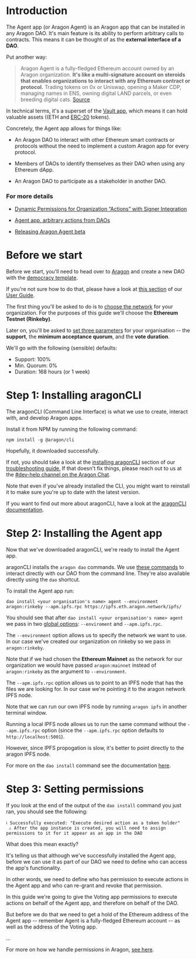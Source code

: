  
# Introduction

 The Agent app (or Aragon Agent) is an Aragon app that can be installed in any Aragon DAO. It's main feature is its ability to perform arbitrary calls to contracts. This means it can be thought of as the **external interface of a DAO**. 

 Put another way:

 >Aragon Agent is a fully-fledged Ethereum account owned by an Aragon organization. **It's like a multi-signature account on steroids that enables organizations to interact with any Ethereum contract or protocol.** Trading tokens on 0x or Uniswap, opening a Maker CDP, managing names in ENS, owning digital LAND parcels, or even breeding digital cats. [Source](https://blog.aragon.one/aragon-agent-beta-release/)
 
 In technical terms, it's a superset of the [Vault app](https://wiki.aragon.org/dev/apps/vault/), which means it can hold valuable assets ((ETH and [ERC-20](https://en.wikipedia.org/wiki/ERC-20) tokens).
 
Concretely, the Agent app allows for things like:

- An Aragon DAO to interact with other Ethereum smart contracts or protocols without the need to implement a custom Aragon app for every protocol.

- Members of DAOs to identify themselves as their DAO when using any Ethereum dApp.

- An Aragon DAO to participate as a stakeholder in another DAO.

### For more details
- [Dynamic Permissions for Organization “Actions” with Signer Integration](https://forum.aragon.org/t/dynamic-permissions-for-organization-actions-with-signer-integration/116)

 - [Agent app, arbitrary actions from DAOs](https://forum.aragon.org/t/agent-app-arbitrary-actions-from-daos/275)

 - [Releasing Aragon Agent beta](https://blog.aragon.one/aragon-agent-beta-release/)

# Before we start

Before we start, you'll need to head over to [Aragon](https://app.aragon.org/) and create a new DAO with the [democracy template](https://github.com/aragon/dao-kits/tree/master/kits/democracy).

If you're not sure how to do that, please have a look at  [this section](https://wiki.aragon.org/tutorials/Aragon_User_Guide/#21-create-a-new-democracy-organization) of our [User Guide](https://wiki.aragon.org/tutorials/Aragon_User_Guide/#21-create-a-new-democracy-organization).

The first thing you'll be asked to do is to [choose the network](https://wiki.aragon.org/tutorials/Aragon_User_Guide/#211-navigate-to-httpsapparagonorg-in-your-web-browser) for your organization. For the purposes of this guide we'll choose the **Ethereum Testnet (Rinkeby)**.

Later on, you'll be asked to [set three parameters](https://wiki.aragon.org/tutorials/Aragon_User_Guide/#214-set-the-parameters-of-your-democracy-organization-then-click-next) for your organisation -- the **support**, the **minimum acceptance quorum**, and the **vote duration**.

We'll go with the following (sensible) defaults:

- Support: 100%
- Min. Quorum: 0%
- Duration: 168 hours (or 1 week)

# Step 1: Installing aragonCLI

The aragonCLI (Command Line Interface) is what we use to create, interact with, and develop Aragon apps.

Install it from NPM by running the following command:

`npm install -g @aragon/cli`

Hopefully, it downloaded successfully.

 If not, you should take a look at the [installing aragonCLI](https://hack.aragon.org/docs/guides-faq#installing-aragoncli) section of our [troubleshooting guide.](/docs/guides-faq#installing-aragonCLI) If that doesn't fix things, please reach out to us at the [#dev-help channel on the Aragon Chat](https://aragon.chat/channel/dev-help).

Note that even if you've already installed the CLI, you might want to reinstall it to make sure you're up to date with the latest version.

If you want to find out more about aragonCLI, have a look at the [aragonCLI documentation](https://hack.aragon.org/docs/cli-intro).

# Step 2: Installing the Agent app

Now that we've downloaded aragonCLI, we're ready to install the Agent app.

aragonCLI installs the `aragon dao` commands. We use [these commands](https://hack.aragon.org/docs/cli-dao-commands) to interact directly with our DAO from the command line. They're also available directly using the `dao` shortcut.

To install the Agent app run: 

`dao install <your organisation's name> agent --environment aragon:rinkeby --apm.ipfs.rpc https://ipfs.eth.aragon.network/ipfs/` 

You should see that after `dao install <your organisation's name> agent` we pass in two [global options](https://hack.aragon.org/docs/cli-intro#global-options): `--enviroment` and `--apm.ipfs.rpc`.

The `--environment` option allows us to specify the network we want to use. In our case we've created our organization on rinkeby so we pass in `aragon:rinkeby`.

Note that if we had chosen the **Ethereum Mainnet** as the network for our organization we would have passed `aragon:mainnet` instead of `aragon:rinkeby` as the argument to `--environment`.

The `--apm.ipfs.rpc` option allows us to point to an IPFS node that has the files we are looking for. In our case we're pointing it to the aragon network IPFS node.

Note that we can run our own IPFS node by running `aragon ipfs` in another terminal window. 

Running a local IPFS node allows us to run the same command without the `--apm.ipfs.rpc` option (since the `--apm.ipfs.rpc` option defaults to `http://localhost:5001`). 

However, since IPFS propogation is slow, it's better to point directly to the aragon IPFS node.

For more on the `dao install` command see the documentation [here](https://hack.aragon.org/docs/cli-dao-commands#dao-install).


# Step 3: Setting permissions

If you look at the end of the output of the `dao install` command you just ran, you should see the following:
```
ℹ Successfully executed: "Execute desired action as a token holder"
 ⚠ After the app instance is created, you will need to assign permissions to it for it appear as an app in the DAO
```
What does this mean exactly? 

It's telling us that although we've successfully installed the Agent app, before we can use it as part of our DAO we need to define who can access the app's functionality.

In other words, we need to define who has permission to execute actions in the Agent app and who can re-grant and revoke that permission.

In this guide we're going to give the Voting app permissions to execute actions on behalf of the Agent app, and therefore on behalf of the DAO.

But before we do that we need to get a hold of the Ethereum address of the Agent app -- remember Agent is a fully-fledged Ethereum account -- as well as the address of the Voting app.

...

For more on how we handle permissions in Aragon, [see here](https://hack.aragon.org/docs/acl-intro).

















